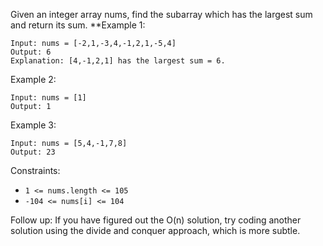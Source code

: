 Given an integer array nums, find the subarray which has the largest sum and return its sum.
**Example 1:
```
Input: nums = [-2,1,-3,4,-1,2,1,-5,4]
Output: 6
Explanation: [4,-1,2,1] has the largest sum = 6.
```
Example 2:
```
Input: nums = [1]
Output: 1
```
Example 3:
```
Input: nums = [5,4,-1,7,8]
Output: 23
``` 

Constraints:

- ```1 <= nums.length <= 105```
- ```-104 <= nums[i] <= 104```
 

Follow up: If you have figured out the O(n) solution, try coding another solution using the divide and conquer approach, which is more subtle.
